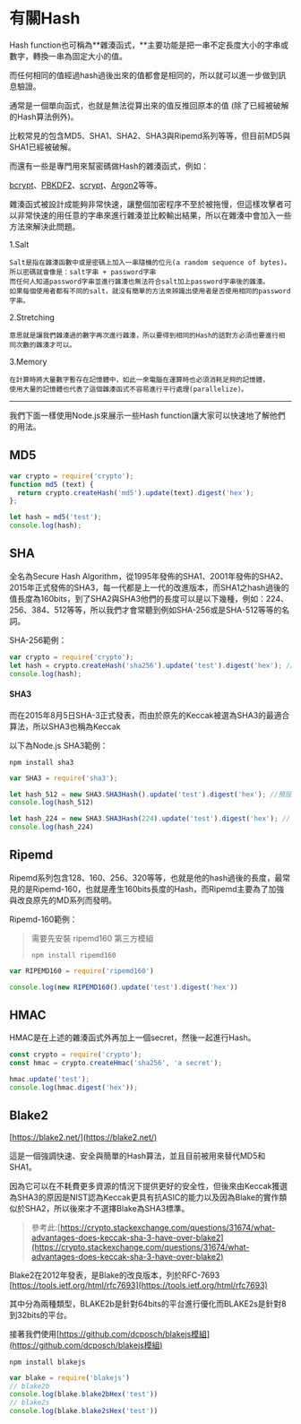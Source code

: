# 有關Hash

Hash function也可稱為**雜湊函式，**主要功能是把一串不定長度大小的字串或數字，轉換一串為固定大小的值。

而任何相同的值經過hash過後出來的值都會是相同的，所以就可以進一步做到訊息驗證。

通常是一個單向函式，也就是無法從算出來的值反推回原本的值 \(除了已經被破解的Hash算法例外\)。

比較常見的包含MD5、SHA1、SHA2、SHA3與Ripemd系列等等，但目前MD5與SHA1已經被破解。

而還有一些是專門用來幫密碼做Hash的雜湊函式，例如：

[bcrypt](https://www.gitbook.com/book/easonwang01/e/edit#)、[PBKDF2](https://www.gitbook.com/book/easonwang01/e/edit#)、[scrypt](https://www.gitbook.com/book/easonwang01/e/edit#)、[Argon2](https://www.gitbook.com/book/easonwang01/e/edit#)等等。

雜湊函式被設計成能夠非常快速，讓整個加密程序不至於被拖慢，但這樣攻擊者可以非常快速的用任意的字串來進行雜湊並比較輸出結果，所以在雜湊中會加入一些方法來解決此問題。

1.Salt

```
Salt是指在雜湊函數中或是密碼上加入一串隨機的位元(a random sequence of bytes)。
所以密碼就會像是：salt字串 + password字串
而任何人知道password字串並進行雜湊也無法符合salt加上password字串後的雜湊。
如果每個使用者都有不同的salt，就沒有簡單的方法來辨識出使用者是否使用相同的password字串。
```

2.Stretching

```
意思就是讓我們雜湊過的數字再次進行雜湊，所以要得到相同的Hash的話對方必須也要進行相同次數的雜湊才可以。
```

3.Memory

```
在計算時將大量數字暫存在記憶體中，如此一來電腦在運算時也必須消耗足夠的記憶體，
使用大量的記憶體也代表了這個雜湊函式不容易進行平行處理(parallelize)。
```



---

我們下面一樣使用Node.js來展示一些Hash function讓大家可以快速地了解他們的用法。

## MD5

```js
var crypto = require('crypto');
function md5 (text) {
  return crypto.createHash('md5').update(text).digest('hex');
};

let hash = md5('test');
console.log(hash);
```

## SHA

全名為Secure Hash Algorithm，從1995年發佈的SHA1、2001年發佈的SHA2、2015年正式發佈的SHA3，每一代都是上一代的改進版本，而SHA1之hash過後的值長度為160bits，到了SHA2與SHA3他們的長度可以是以下幾種，例如：224、256、384、512等等，所以我們才會常聽到例如SHA-256或是SHA-512等等的名詞。

SHA-256範例：

```js
var crypto = require('crypto');
let hash = crypto.createHash('sha256').update('test').digest('hex'); //hex代表輸出為16進位，原先為buffer型態
console.log(hash);
```

#### SHA3

而在2015年8月5日SHA-3正式發表，而由於原先的Keccak被選為SHA3的最適合算法，所以SHA3也稱為Keccak

以下為Node.js SHA3範例：

```
npm install sha3
```

```js
var SHA3 = require('sha3');

let hash_512 = new SHA3.SHA3Hash().update('test').digest('hex'); //預設為512bits
console.log(hash_512)

let hash_224 = new SHA3.SHA3Hash(224).update('test').digest('hex'); // 224bits
console.log(hash_224)
```

#### 

## Ripemd

Ripemd系列包含128、160、256、320等等，也就是他的hash過後的長度，最常見的是Ripemd-160，也就是產生160bits長度的Hash，而Ripemd主要為了加強與改良原先的MD系列而發明。

Ripemd-160範例：

> 需要先安裝 ripemd160 第三方模組
>
> ```
> npm install ripemd160
> ```

```js
var RIPEMD160 = require('ripemd160')

console.log(new RIPEMD160().update('test').digest('hex'))
```

## HMAC

HMAC是在上述的雜湊函式外再加上一個secret，然後一起進行Hash。

```js
const crypto = require('crypto');
const hmac = crypto.createHmac('sha256', 'a secret');

hmac.update('test');
console.log(hmac.digest('hex'));
```

## Blake2

[https://blake2.net/](https://blake2.net/)

這是一個強調快速、安全與簡單的Hash算法，並且目前被用來替代MD5和SHA1。

因為它可以在不耗費更多資源的情況下提供更好的安全性，但後來由Keccak獲選為SHA3的原因是NIST認為Keccak更具有抗ASIC的能力以及因為Blake的實作類似於SHA2，所以後來才不選擇Blake為SHA3標準。

> 參考此:[https://crypto.stackexchange.com/questions/31674/what-advantages-does-keccak-sha-3-have-over-blake2](https://crypto.stackexchange.com/questions/31674/what-advantages-does-keccak-sha-3-have-over-blake2)

Blake2在2012年發表，是Blake的改良版本，列於RFC-7693 [https://tools.ietf.org/html/rfc7693](https://tools.ietf.org/html/rfc7693)

其中分為兩種類型，BLAKE2b是針對64bits的平台進行優化而BLAKE2s是針對8到32bits的平台。

接著我們使用[https://github.com/dcposch/blakejs模組](https://github.com/dcposch/blakejs模組)

```
npm install blakejs
```

```js
var blake = require('blakejs')
// blake2b
console.log(blake.blake2bHex('test'))
// blake2s
console.log(blake.blake2sHex('test'))
```



